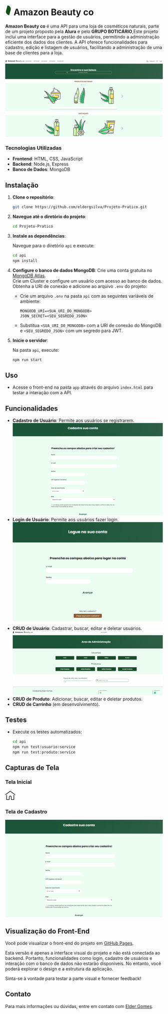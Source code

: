 # ![Logo](app/img/logo.png) **Amazon Beauty co**

**Amazon Beauty co** é uma API para uma loja de cosméticos naturais, parte de um projeto proposto pela **Alura** e pelo **GRUPO BOTICÁRIO**,Este projeto inclui uma interface para a gestão de usuários, permitindo a administração eficiente dos dados dos clientes. A API oferece funcionalidades para cadastro, edição e listagem de usuários, facilitando a administração de uma base de clientes para a loja.

![Imagem do Projeto](app/img/projetoimg.PNG)

### Tecnologias Utilizadas
- **Frontend**: HTML, CSS, JavaScript
- **Backend**: Node.js, Express
- **Banco de Dados**: MongoDB

## Instalação

1. **Clone o repositório**:

    ```bash
    git clone https://github.com/eldergsilva/Projeto-Pratico.git
    ```

2. **Navegue até o diretório do projeto**:

    ```bash
    cd Projeto-Pratico
    ```

3. **Instale as dependências**:

    Navegue para o diretório `api` e execute:

    ```bash
    cd api
    npm install
    ```

4. **Configure o banco de dados MongoDB**:
Crie uma conta gratuita no [MongoDB Atlas](https://www.mongodb.com/cloud/atlas).  
Crie um Cluster e configure um usuário com acesso ao banco de dados.  
Obtenha a URI de conexão e adicione ao arquivo `.env` do projeto:  

    - Crie um arquivo `.env` na pasta `api` com as seguintes variáveis de ambiente:

      ```dotenv
      MONGODB_URI=<SUA_URI_DO_MONGODB>
      JSON_SECRET=<SEU_SEGREDO_JSON>
      ```

    - Substitua `<SUA_URI_DO_MONGODB>` com a URI de conexão do MongoDB e `<SEU_SEGREDO_JSON>` com um segredo para JWT.

5. **Inicie o servidor**:

    Na pasta `api`, execute:

    ```bash
    npm run start
    ```

## Uso

- Acesse o front-end na pasta `app` através do arquivo `index.html` para testar a interação com a API.

## Funcionalidades

- **Cadastro de Usuário**: Permite aos usuários se registrarem.
  ![Cadastro de Usuário](app/img/cadastrarUser.PNG)
- **Login de Usuário**: Permite aos usuários fazer login.
  ![Login de Usuário](app/img/logarUser.PNG)
- **CRUD de Usuário**: Cadastrar, buscar, editar e deletar usuários.
  ![CRUD de Usuário](app/img/crudUser.PNG)
- **CRUD de Produto**: Adicionar, buscar, editar e deletar produtos.
- **CRUD de Carrinho** (em desenvolvimento).

## Testes

- Execute os testes automatizados:

    ```bash
    cd api
    npm run test:usuario:service
    npm run test:produto:service
    ```

## Capturas de Tela

### Tela Inicial

![Captura de Tela - Tela Inicial](app/img/home.png)

### Tela de Cadastro

![Captura de Tela - Tela de Cadastro](app/img/cadastrarUser.PNG)

## Visualização do Front-End

Você pode visualizar o front-end do projeto em [GitHub Pages](https://eldergsilva.github.io/Projeto-Pratico/). 

Esta versão é apenas a interface visual do projeto e não está conectada ao backend. Portanto, funcionalidades como login, cadastro de usuários e interação com o banco de dados não estarão disponíveis. No entanto, você poderá explorar o design e a estrutura da aplicação.

Sinta-se à vontade para testar a parte visual e fornecer feedback!

 

## Contato

Para mais informações ou dúvidas, entre em contato com [Elder Gomes](mailto:eldergsilva@gmail.com).
